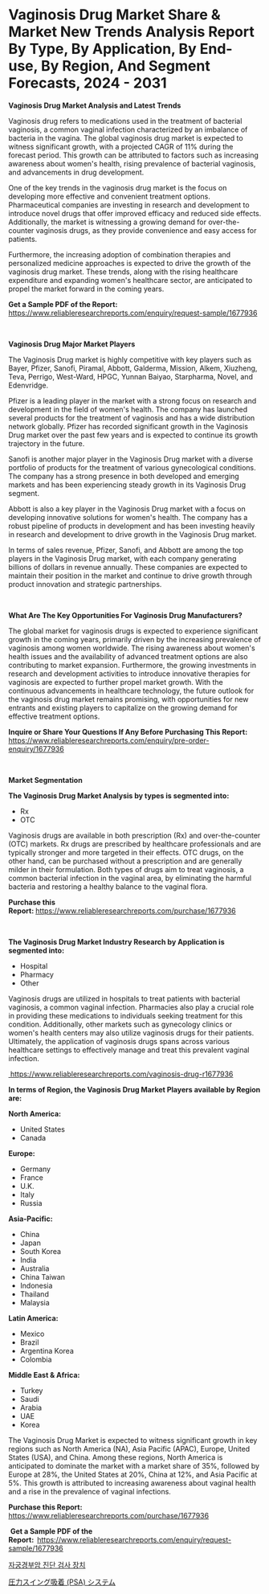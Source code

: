 <p><h1>Vaginosis Drug Market Share & Market New Trends Analysis Report By Type, By Application, By End-use, By Region, And Segment Forecasts, 2024 - 2031</h1></p><p><strong>Vaginosis Drug Market Analysis and Latest Trends</strong></p>
<p><p>Vaginosis drug refers to medications used in the treatment of bacterial vaginosis, a common vaginal infection characterized by an imbalance of bacteria in the vagina. The global vaginosis drug market is expected to witness significant growth, with a projected CAGR of 11% during the forecast period. This growth can be attributed to factors such as increasing awareness about women's health, rising prevalence of bacterial vaginosis, and advancements in drug development.</p><p>One of the key trends in the vaginosis drug market is the focus on developing more effective and convenient treatment options. Pharmaceutical companies are investing in research and development to introduce novel drugs that offer improved efficacy and reduced side effects. Additionally, the market is witnessing a growing demand for over-the-counter vaginosis drugs, as they provide convenience and easy access for patients.</p><p>Furthermore, the increasing adoption of combination therapies and personalized medicine approaches is expected to drive the growth of the vaginosis drug market. These trends, along with the rising healthcare expenditure and expanding women's healthcare sector, are anticipated to propel the market forward in the coming years.</p></p>
<p><strong>Get a Sample PDF of the Report:&nbsp;</strong> <a href="https://www.reliableresearchreports.com/enquiry/request-sample/1677936">https://www.reliableresearchreports.com/enquiry/request-sample/1677936</a></p>
<p>&nbsp;</p>
<p><strong>Vaginosis Drug Major Market Players</strong></p>
<p><p>The Vaginosis Drug market is highly competitive with key players such as Bayer, Pfizer, Sanofi, Piramal, Abbott, Galderma, Mission, Alkem, Xiuzheng, Teva, Perrigo, West-Ward, HPGC, Yunnan Baiyao, Starpharma, Novel, and Edenvridge.</p><p>Pfizer is a leading player in the market with a strong focus on research and development in the field of women's health. The company has launched several products for the treatment of vaginosis and has a wide distribution network globally. Pfizer has recorded significant growth in the Vaginosis Drug market over the past few years and is expected to continue its growth trajectory in the future.</p><p>Sanofi is another major player in the Vaginosis Drug market with a diverse portfolio of products for the treatment of various gynecological conditions. The company has a strong presence in both developed and emerging markets and has been experiencing steady growth in its Vaginosis Drug segment.</p><p>Abbott is also a key player in the Vaginosis Drug market with a focus on developing innovative solutions for women's health. The company has a robust pipeline of products in development and has been investing heavily in research and development to drive growth in the Vaginosis Drug market.</p><p>In terms of sales revenue, Pfizer, Sanofi, and Abbott are among the top players in the Vaginosis Drug market, with each company generating billions of dollars in revenue annually. These companies are expected to maintain their position in the market and continue to drive growth through product innovation and strategic partnerships.</p></p>
<p>&nbsp;</p>
<p><strong>What Are The Key Opportunities For Vaginosis Drug Manufacturers?</strong></p>
<p><p>The global market for vaginosis drugs is expected to experience significant growth in the coming years, primarily driven by the increasing prevalence of vaginosis among women worldwide. The rising awareness about women's health issues and the availability of advanced treatment options are also contributing to market expansion. Furthermore, the growing investments in research and development activities to introduce innovative therapies for vaginosis are expected to further propel market growth. With the continuous advancements in healthcare technology, the future outlook for the vaginosis drug market remains promising, with opportunities for new entrants and existing players to capitalize on the growing demand for effective treatment options.</p></p>
<p><strong>Inquire or Share Your Questions If Any Before Purchasing This Report:</strong> <a href="https://www.reliableresearchreports.com/enquiry/pre-order-enquiry/1677936">https://www.reliableresearchreports.com/enquiry/pre-order-enquiry/1677936</a></p>
<p>&nbsp;</p>
<p><strong>Market Segmentation</strong></p>
<p><strong>The Vaginosis Drug Market Analysis by types is segmented into:</strong></p>
<p><ul><li>Rx</li><li>OTC</li></ul></p>
<p><p>Vaginosis drugs are available in both prescription (Rx) and over-the-counter (OTC) markets. Rx drugs are prescribed by healthcare professionals and are typically stronger and more targeted in their effects. OTC drugs, on the other hand, can be purchased without a prescription and are generally milder in their formulation. Both types of drugs aim to treat vaginosis, a common bacterial infection in the vaginal area, by eliminating the harmful bacteria and restoring a healthy balance to the vaginal flora.</p></p>
<p><strong>Purchase this Report:&nbsp;</strong><a href="https://www.reliableresearchreports.com/purchase/1677936">https://www.reliableresearchreports.com/purchase/1677936</a></p>
<p>&nbsp;</p>
<p><strong>The Vaginosis Drug Market Industry Research by Application is segmented into:</strong></p>
<p><ul><li>Hospital</li><li>Pharmacy</li><li>Other</li></ul></p>
<p><p>Vaginosis drugs are utilized in hospitals to treat patients with bacterial vaginosis, a common vaginal infection. Pharmacies also play a crucial role in providing these medications to individuals seeking treatment for this condition. Additionally, other markets such as gynecology clinics or women's health centers may also utilize vaginosis drugs for their patients. Ultimately, the application of vaginosis drugs spans across various healthcare settings to effectively manage and treat this prevalent vaginal infection.</p></p>
<p><a href="https://www.reliableresearchreports.com/vaginosis-drug-r1677936">&nbsp;https://www.reliableresearchreports.com/vaginosis-drug-r1677936</a></p>
<p><strong>In terms of Region, the Vaginosis Drug Market Players available by Region are:</strong></p>
<p>
    <p> <strong> North America: </strong>
        <ul>
            <li>United States</li>
            <li>Canada</li>
        </ul>
        </p> 
    <p> <strong> Europe: </strong>
        <ul>
            <li>Germany</li>
            <li>France</li>
            <li>U.K.</li>
            <li>Italy</li>
            <li>Russia</li>
        </ul>
        </p> 
    <p> <strong> Asia-Pacific: </strong>
        <ul>
            <li>China</li>
            <li>Japan</li>
            <li>South Korea</li>
            <li>India</li>
            <li>Australia</li>
            <li>China Taiwan</li>
            <li>Indonesia</li>
            <li>Thailand</li>
            <li>Malaysia</li>
        </ul>
        </p> 
    <p> <strong> Latin America: </strong>
        <ul>
            <li>Mexico</li>
            <li>Brazil</li>
            <li>Argentina Korea</li>
            <li>Colombia</li>
        </ul>
        </p> 
    <p> <strong> Middle East & Africa: </strong>
        <ul>
            <li>Turkey</li>
            <li>Saudi</li>
            <li>Arabia</li>
            <li>UAE</li>
            <li>Korea</li>
        </ul>
    </p>
    </p>
<p><p>The Vaginosis Drug Market is expected to witness significant growth in key regions such as North America (NA), Asia Pacific (APAC), Europe, United States (USA), and China. Among these regions, North America is anticipated to dominate the market with a market share of 35%, followed by Europe at 28%, the United States at 20%, China at 12%, and Asia Pacific at 5%. This growth is attributed to increasing awareness about vaginal health and a rise in the prevalence of vaginal infections.</p></p>
<p><strong>Purchase this Report: </strong><a href="https://www.reliableresearchreports.com/purchase/1677936">https://www.reliableresearchreports.com/purchase/1677936</a></p>
<p>&nbsp;<strong>Get a Sample PDF of the Report:&nbsp;&nbsp;</strong><a href="https://www.reliableresearchreports.com/enquiry/request-sample/1677936">https://www.reliableresearchreports.com/enquiry/request-sample/1677936</a></p>
<p><strong></strong></p>
<p><p><a href="https://github.com/sammyUltyylrich9067856/Market-Research-Report-List-2/blob/main/9255258102378.md">자궁경부암 진단 검사 장치</a></p><p><a href="https://github.com/KenyonJohns/Market-Research-Report-List-1/blob/main/8072867107891.md">圧力スイング吸着 (PSA) システム</a></p></p>